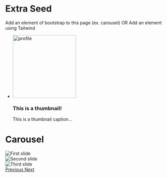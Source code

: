 <html>
    <head>
            <link rel="stylesheet" href="https://cdn.jsdelivr.net/npm/bootstrap@4.1.3/dist/css/bootstrap.min.css" integrity="sha384-MCw98/SFnGE8fJT3GXwEOngsV7Zt27NXFoaoApmYm81iuXoPkFOJwJ8ERdknLPMO" crossorigin="anonymous">
        <script src="https://code.jquery.com/jquery-3.3.1.slim.min.js" integrity="sha384-q8i/X+965DzO0rT7abK41JStQIAqVgRVzpbzo5smXKp4YfRvH+8abtTE1Pi6jizo" crossorigin="anonymous"></script>
        <script src="https://cdn.jsdelivr.net/npm/popper.js@1.14.3/dist/umd/popper.min.js" integrity="sha384-ZMP7rVo3mIykV+2+9J3UJ46jBk0WLaUAdn689aCwoqbBJiSnjAK/l8WvCWPIPm49" crossorigin="anonymous"></script>
        <script src="https://cdn.jsdelivr.net/npm/bootstrap@4.1.3/dist/js/bootstrap.min.js" integrity="sha384-ChfqqxuZUCnJSK3+MXmPNIyE6ZbWh2IMqE241rYiqJxyMiZ6OW/JmZQ5stwEULTy" crossorigin="anonymous"></script>
    <link rel="stylesheet" href="extra.css">
    </head>
    <body>
<div class="index-header">
    <h1>Extra Seed</h1>
    <p>Add an element of bootstrap to this page (ex. carousel) OR Add an element using Tailwind</p>
<ul class="thumbnails">
    <li class="span4">
        <a href="#" class="thumbnail">
            <img src="https://rohinsood.github.io/csp/images/logo.png" alt="profile" width="200px">
        </a>
        <h3>This is a thumbnail!</h3>
        <p>This is a thumbnail caption...</p>
    </li>
</ul>

<h1>Carousel</h1>
<div id="carouselExampleControls" class="carousel slide" data-ride="carousel">
  <div class="carousel-inner">
    <div class="carousel-item active">
      <img class="d-block w-100" src="https://content-images.carmax.com/qeontfmijmzv/MY19MKj0XutK084z874jt/9632621fd8464b5c0e54a9dee64ad4e5/tesla.jpg" alt="First slide">
    </div>
    <div class="carousel-item">
      <img class="d-block w-100" src="https://images.unsplash.com/photo-1616455579100-2ceaa4eb2d37?ixlib=rb-4.0.3&ixid=MnwxMjA3fDB8MHxzZWFyY2h8Mnx8Ym13JTIwY2FyfGVufDB8fDB8fA%3D%3D&w=1000&q=80" alt="Second slide">
    </div>
    <div class="carousel-item">
      <img class="d-block w-100" src="https://imageio.forbes.com/specials-images/imageserve/5d35eacaf1176b0008974b54/0x0.jpg?format=jpg&crop=4560,2565,x790,y784,safe&width=1200" alt="Third slide">
    </div>
  </div>
  <a class="carousel-control-prev" href="#carouselExampleControls" role="button" data-slide="prev">
    <span class="carousel-control-prev-icon" aria-hidden="true"></span>
    <span class="sr-only">Previous</span>
  </a>
  <a class="carousel-control-next" href="#carouselExampleControls" role="button" data-slide="next">
    <span class="carousel-control-next-icon" aria-hidden="true"></span>
    <span class="sr-only">Next</span>
  </a>
</div>
</div>

